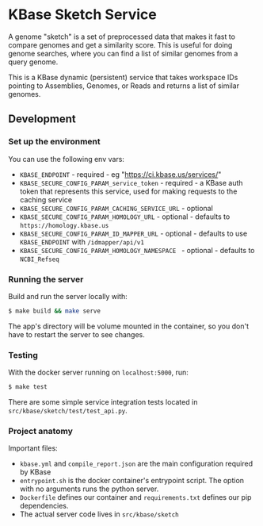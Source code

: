 # KBase Sketch Service

A genome "sketch" is a set of preprocessed data that makes it fast to compare genomes and get a similarity score. This is useful for doing genome searches, where you can find a list of similar genomes from a query genome.

This is a KBase dynamic (persistent) service that takes workspace IDs pointing to Assemblies, Genomes, or Reads and returns a list of similar genomes.

## Development

### Set up the environment

You can use the following env vars:

- `KBASE_ENDPOINT` - required - eg "https://ci.kbase.us/services/"
- `KBASE_SECURE_CONFIG_PARAM_service_token` - required - a KBase auth token that represents this service, used for making requests to the caching service
- `KBASE_SECURE_CONFIG_PARAM_CACHING_SERVICE_URL` - optional
- `KBASE_SECURE_CONFIG_PARAM_HOMOLOGY_URL` - optional - defaults to `https://homology.kbase.us`
- `KBASE_SECURE_CONFIG_PARAM_ID_MAPPER_URL` - optional - defaults to use `KBASE_ENDPOINT` with `/idmapper/api/v1`
- `KBASE_SECURE_CONFIG_PARAM_HOMOLOGY_NAMESPACE ` - optional - defaults to `NCBI_Refseq`

### Running the server

Build and run the server locally with:

```sh
$ make build && make serve
```

The app's directory will be volume mounted in the container, so you don't have to restart the server to see changes.

### Testing

With the docker server running on `localhost:5000`, run:

```sh
$ make test
```

There are some simple service integration tests located in `src/kbase/sketch/test/test_api.py`.

### Project anatomy

Important files:

* `kbase.yml` and `compile_report.json` are the main configuration required by KBase
* `entrypoint.sh` is the docker container's entrypoint script. The option with no arguments runs the python server.
* `Dockerfile` defines our container and `requirements.txt` defines our pip dependencies.
* The actual server code lives in `src/kbase/sketch`
